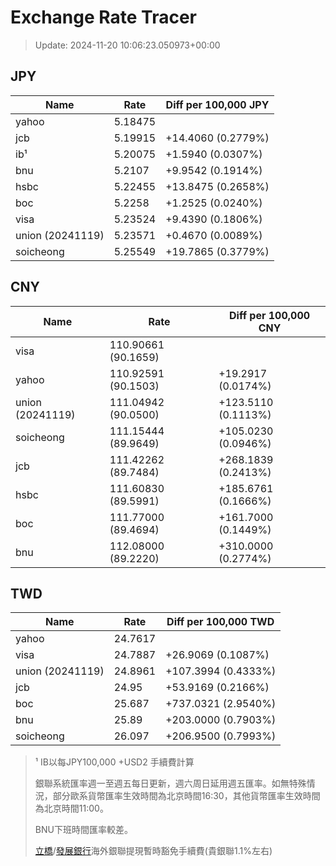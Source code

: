 # Exchange Rate Tracer

> Update: 2024-11-20 10:06:23.050973+00:00

## JPY

| Name             |    Rate | Diff per 100,000 JPY   |
|------------------|---------|------------------------|
| yahoo            | 5.18475 |                        |
| jcb              | 5.19915 | +14.4060 (0.2779%)     |
| ib¹              | 5.20075 | +1.5940 (0.0307%)      |
| bnu              | 5.2107  | +9.9542 (0.1914%)      |
| hsbc             | 5.22455 | +13.8475 (0.2658%)     |
| boc              | 5.2258  | +1.2525 (0.0240%)      |
| visa             | 5.23524 | +9.4390 (0.1806%)      |
| union (20241119) | 5.23571 | +0.4670 (0.0089%)      |
| soicheong        | 5.25549 | +19.7865 (0.3779%)     |

## CNY

| Name             | Rate                | Diff per 100,000 CNY   |
|------------------|---------------------|------------------------|
| visa             | 110.90661	(90.1659) |                        |
| yahoo            | 110.92591	(90.1503) | +19.2917 (0.0174%)     |
| union (20241119) | 111.04942	(90.0500) | +123.5110 (0.1113%)    |
| soicheong        | 111.15444	(89.9649) | +105.0230 (0.0946%)    |
| jcb              | 111.42262	(89.7484) | +268.1839 (0.2413%)    |
| hsbc             | 111.60830	(89.5991) | +185.6761 (0.1666%)    |
| boc              | 111.77000	(89.4694) | +161.7000 (0.1449%)    |
| bnu              | 112.08000	(89.2220) | +310.0000 (0.2774%)    |

## TWD

| Name             |    Rate | Diff per 100,000 TWD   |
|------------------|---------|------------------------|
| yahoo            | 24.7617 |                        |
| visa             | 24.7887 | +26.9069 (0.1087%)     |
| union (20241119) | 24.8961 | +107.3994 (0.4333%)    |
| jcb              | 24.95   | +53.9169 (0.2166%)     |
| boc              | 25.687  | +737.0321 (2.9540%)    |
| bnu              | 25.89   | +203.0000 (0.7903%)    |
| soicheong        | 26.097  | +206.9500 (0.7993%)    |


> ¹ IB以每JPY100,000 +USD2 手續費計算
>
> 銀聯系統匯率週一至週五每日更新，週六周日延用週五匯率。如無特殊情況，部分歐系貨幣匯率生效時間為北京時間16:30，其他貨幣匯率生效時間為北京時間11:00。
>
> BNU下班時間匯率較差。
>
> [立橋](https://www.wlbank.com.mo/uploads/ueditor/file/20181211/1544536513900230.pdf)/[發展銀行](https://www.mdb.com.mo/Service_Charges_20230728.pdf)海外銀聯提現暫時豁免手續費(貴銀聯1.1%左右)

